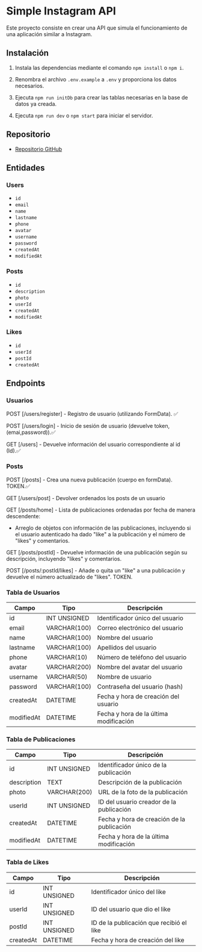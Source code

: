 # Simple Instagram API

Este proyecto consiste en crear una API que simula el funcionamiento de una aplicación similar a Instagram.

## Instalación

1. Instala las dependencias mediante el comando `npm install` o `npm i`.

2. Renombra el archivo `.env.example` a `.env` y proporciona los datos necesarios.

3. Ejecuta `npm run initDb` para crear las tablas necesarias en la base de datos ya creada.

4. Ejecuta `npm run dev` o `npm start` para iniciar el servidor.

## Repositorio

-   [Repositorio GitHub](https://github.com/Mariellyfb/ClonDeIg.git)

## Entidades

### Users

-   `id`
-   `email`
-   `name`
-   `lastname`
-   `phone`
-   `avatar`
-   `username`
-   `password`
-   `createdAt`
-   `modifiedAt`

### Posts

-   `id`
-   `description`
-   `photo`
-   `userId`
-   `createdAt`
-   `modifiedAt`

### Likes

-   `id`
-   `userId`
-   `postId`
-   `createdAt`

## Endpoints

### Usuarios

POST [/users/register] - Registro de usuario (utilizando FormData). ✅

POST [/users/login] - Inicio de sesión de usuario (devuelve token, (emai,password)).✅

GET [/users] - Devuelve información del usuario correspondiente al id (Id).✅

### Posts

POST [/posts] - Crea una nueva publicación (cuerpo en formData). TOKEN.✅

GET [/users/post] - Devolver ordenados los posts de un usuario

GET [/posts/home] - Lista de publicaciones ordenadas por fecha de manera descendente:

-   Arreglo de objetos con información de las publicaciones, incluyendo si el usuario autenticado ha dado "like" a la publicación y el número de "likes" y comentarios.

GET [/posts/postId] - Devuelve información de una publicación según su descripción, incluyendo "likes" y comentarios.

POST [/posts/:postId/likes] - Añade o quita un "like" a una publicación y devuelve el número actualizado de "likes". TOKEN.

### Tabla de Usuarios

| Campo      | Tipo         | Descripción                            |
| ---------- | ------------ | -------------------------------------- |
| id         | INT UNSIGNED | Identificador único del usuario        |
| email      | VARCHAR(100) | Correo electrónico del usuario         |
| name       | VARCHAR(100) | Nombre del usuario                     |
| lastname   | VARCHAR(100) | Apellidos del usuario                  |
| phone      | VARCHAR(10)  | Número de teléfono del usuario         |
| avatar     | VARCHAR(200) | Nombre del avatar del usuario          |
| username   | VARCHAR(50)  | Nombre de usuario                      |
| password   | VARCHAR(100) | Contraseña del usuario (hash)          |
| createdAt  | DATETIME     | Fecha y hora de creación del usuario   |
| modifiedAt | DATETIME     | Fecha y hora de la última modificación |

### Tabla de Publicaciones

| Campo       | Tipo         | Descripción                                |
| ----------- | ------------ | ------------------------------------------ |
| id          | INT UNSIGNED | Identificador único de la publicación      |
| description | TEXT         | Descripción de la publicación              |
| photo       | VARCHAR(200) | URL de la foto de la publicación           |
| userId      | INT UNSIGNED | ID del usuario creador de la publicación   |
| createdAt   | DATETIME     | Fecha y hora de creación de la publicación |
| modifiedAt  | DATETIME     | Fecha y hora de la última modificación     |

### Tabla de Likes

| Campo     | Tipo         | Descripción                              |
| --------- | ------------ | ---------------------------------------- |
| id        | INT UNSIGNED | Identificador único del like             |
| userId    | INT UNSIGNED | ID del usuario que dio el like           |
| postId    | INT UNSIGNED | ID de la publicación que recibió el like |
| createdAt | DATETIME     | Fecha y hora de creación del like        |
